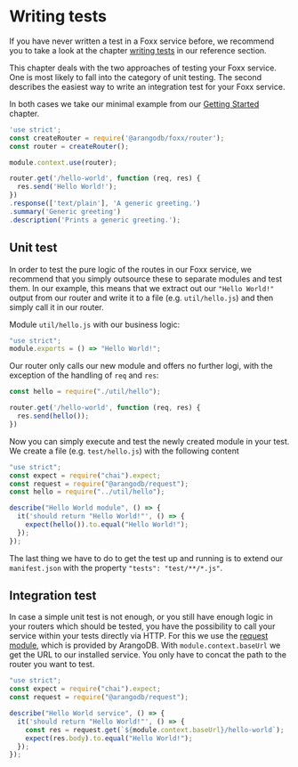 Writing tests
=============

If you have never written a test in a Foxx service before, we recommend you to take a look at the chapter [writing tests](../Reference/Testing.md) in our reference section.

This chapter deals with the two approaches of testing your Foxx service. One is most likely to fall into the category of unit testing. The second describes the easiest way to write an integration test for your Foxx service.

In both cases we take our minimal example from our [Getting Started](../GettingStarted.md) chapter.

```js
'use strict';
const createRouter = require('@arangodb/foxx/router');
const router = createRouter();

module.context.use(router);

router.get('/hello-world', function (req, res) {
  res.send('Hello World!');
})
.response(['text/plain'], 'A generic greeting.')
.summary('Generic greeting')
.description('Prints a generic greeting.');
```

Unit test
---------

In order to test the pure logic of the routes in our Foxx service, we recommend that you simply outsource these to separate modules and test them. In our example, this means that we extract out our `"Hello World!"` output from our router and write it to a file (e.g. `util/hello.js`) and then simply call it in our router.

Module `util/hello.js` with our business logic:

```js
"use strict";
module.exports = () => "Hello World!";
```

Our router only calls our new module and offers no further logi, with the exception of the handling of `req` and `res`:

```js
const hello = require("./util/hello");

router.get('/hello-world', function (req, res) {
  res.send(hello());
})
```

Now you can simply execute and test the newly created module in your test. We create a file (e.g. `test/hello.js`) with the following content

```js
"use strict";
const expect = require("chai").expect;
const request = require("@arangodb/request");
const hello = require("../util/hello");

describe("Hello World module", () => {
  it('should return "Hello World!"', () => {
    expect(hello()).to.equal("Hello World!");
  });
});
```

The last thing we have to do to get the test up and running is to extend our `manifest.json` with the property `"tests": "test/**/*.js"`.

Integration test
----------------

In case a simple unit test is not enough, or you still have enough logic in your routers which should be tested, you have the possibility to call your service within your tests directly via HTTP. For this we use the [request module](../../Appendix/JavaScriptModules/Request.md), which is provided by ArangoDB. With `module.context.baseUrl` we get the URL to our installed service. You only have to concat the path to the router you want to test.

```js
"use strict";
const expect = require("chai").expect;
const request = require("@arangodb/request");

describe("Hello World service", () => {
  it('should return "Hello World!"', () => {
    const res = request.get(`${module.context.baseUrl}/hello-world`);
    expect(res.body).to.equal("Hello World!");
  });
});
```
